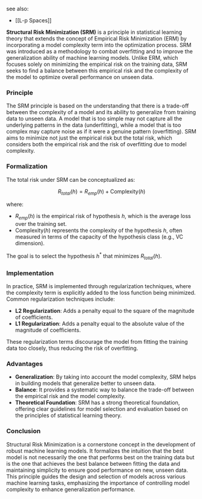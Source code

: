 see also:
- [[L-p Spaces]]

**Structural Risk Minimization (SRM)** is a principle in statistical learning theory that extends the concept of Empirical Risk Minimization (ERM) by incorporating a model complexity term into the optimization process. SRM was introduced as a methodology to combat overfitting and to improve the generalization ability of machine learning models. Unlike ERM, which focuses solely on minimizing the empirical risk on the training data, SRM seeks to find a balance between this empirical risk and the complexity of the model to optimize overall performance on unseen data.

### Principle

The SRM principle is based on the understanding that there is a trade-off between the complexity of a model and its ability to generalize from training data to unseen data. A model that is too simple may not capture all the underlying patterns in the data (underfitting), while a model that is too complex may capture noise as if it were a genuine pattern (overfitting). SRM aims to minimize not just the empirical risk but the total risk, which considers both the empirical risk and the risk of overfitting due to model complexity.

### Formalization

The total risk under SRM can be conceptualized as:

$$
R_{total}(h) = R_{emp}(h) + \text{Complexity}(h)
$$

where:

- $R_{emp}(h)$ is the empirical risk of hypothesis $h$, which is the average loss over the training set.
- $\text{Complexity}(h)$ represents the complexity of the hypothesis $h$, often measured in terms of the capacity of the hypothesis class (e.g., VC dimension).

The goal is to select the hypothesis $h^*$ that minimizes $R_{total}(h)$.

### Implementation

In practice, SRM is implemented through regularization techniques, where the complexity term is explicitly added to the loss function being minimized. Common regularization techniques include:

- **L2 Regularization**: Adds a penalty equal to the square of the magnitude of coefficients.
- **L1 Regularization**: Adds a penalty equal to the absolute value of the magnitude of coefficients.

These regularization terms discourage the model from fitting the training data too closely, thus reducing the risk of overfitting.

### Advantages

- **Generalization**: By taking into account the model complexity, SRM helps in building models that generalize better to unseen data.
- **Balance**: It provides a systematic way to balance the trade-off between the empirical risk and the model complexity.
- **Theoretical Foundation**: SRM has a strong theoretical foundation, offering clear guidelines for model selection and evaluation based on the principles of statistical learning theory.

### Conclusion

Structural Risk Minimization is a cornerstone concept in the development of robust machine learning models. It formalizes the intuition that the best model is not necessarily the one that performs best on the training data but is the one that achieves the best balance between fitting the data and maintaining simplicity to ensure good performance on new, unseen data. This principle guides the design and selection of models across various machine learning tasks, emphasizing the importance of controlling model complexity to enhance generalization performance.